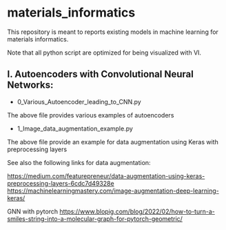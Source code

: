 # materials_informatics

This repository is meant to reports existing models in machine learning for materials informatics.

Note that all python script are optimized for being visualized with VI. 

I. Autoencoders with Convolutional Neural Networks:
---------------------------------------------------

* 0_Various_Autoencoder_leading_to_CNN.py

The above file provides various examples of autoencoders 

* 1_Image_data_augmentation_example.py

The above file provide an example for data augmentation using Keras with preprocessing layers

See also the following links for data augmentation:

https://medium.com/featurepreneur/data-augmentation-using-keras-preprocessing-layers-6cdc7d49328e
https://machinelearningmastery.com/image-augmentation-deep-learning-keras/



GNN with pytorch
https://www.blopig.com/blog/2022/02/how-to-turn-a-smiles-string-into-a-molecular-graph-for-pytorch-geometric/

